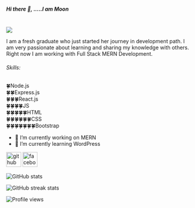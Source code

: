 ##### Hi there 👋, .....I am Moon <br><br>
![](https://scontent.fdac5-2.fna.fbcdn.net/v/t39.30808-6/323415955_501122898820308_825269766324976598_n.jpg?stp=dst-jpg_p960x960&_nc_cat=107&ccb=1-7&_nc_sid=730e14&_nc_eui2=AeF6pUcevWtnWHxewfJjlRLOGrBqRtZTgroasGpG1lOCur8yi11y_W4eII72cXiIEEs5bUAmxqBrjtRpK4Q-KFWA&_nc_ohc=WEfRRR2rnXUAX8PUae0&tn=Q7NPCfiJbcPTNOPz&_nc_ht=scontent.fdac5-2.fna&oh=00_AfBLZ3eFhlN4n3IOvou0zfBvC-1iys4EViloVmaeEfEicw&oe=63B8905A)

I am a fresh graduate who just started her journey in development path. I am very passionate about learning and sharing my knowledge with others. Right now I am working with Full Stack MERN Development.

###### Skills:<br>
🍀Node.js <br>
🍀🍀Express.js <br>
🍀🍀🍀React.js <br>
🍀🍀🍀🍀JS <br>
🍀🍀🍀🍀🍀HTML <br>
🍀🍀🍀🍀🍀🍀CSS <br>
🍀🍀🍀🍀🍀🍀🍀Bootstrap <br>

- 🔭 I’m currently working on MERN 
- 🌱 I’m currently learning WordPress 


[<img src='https://cdn.jsdelivr.net/npm/simple-icons@3.0.1/icons/github.svg' alt='github' height='40'>](https://github.com/shahidaahmedmoon)  [<img src='https://cdn.jsdelivr.net/npm/simple-icons@3.0.1/icons/facebook.svg' alt='facebook' height='40'>](https://www.facebook.com/https://www.facebook.com/shahidaahmed.moon)  

![GitHub stats](https://github-readme-stats.vercel.app/api?username=shahidaahmedmoon&show_icons=true)  

![GitHub streak stats](https://streak-stats.demolab.com/?user=shahidaahmedmoon)  

![Profile views](https://gpvc.arturio.dev/shahidaahmedmoon)  
